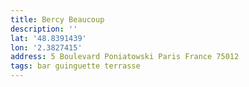 ```yaml
---
title: Bercy Beaucoup
description: ''
lat: '48.8391439'
lon: '2.3827415'
address: 5 Boulevard Poniatowski Paris France 75012
tags: bar guinguette terrasse
---
```

